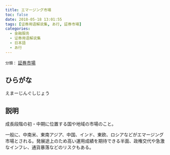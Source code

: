 ```yaml
---
title: エマージング市場
toc: false
date: 2018-05-18 13:01:55
tags: [证券用语解说集, あ行, 証券市場]
categories:
  - 金融服务
  - 证券用语解说集
  - 日本語
  - あ行
---
```


`分類：` [証券市場](/tags/証券市場/)

## ひらがな

えまーじんぐしじょう

## 説明

成長段階の初・中期に位置する国や地域の市場のこと。

一般に、中南米、東南アジア、中国、インド、東欧、ロシアなどがエマージング市場とされる。発展途上のため高い運用成績を期待できる半面、政権交代や急激なインフレ、通貨暴落などのリスクもある。

